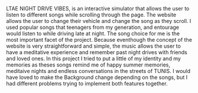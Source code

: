 LTAE NIGHT DRIVE VIBES, is an interactive simulator that allows the user to listen to different songs while scrolling through the page. 
The website allows the user to change their vehicle and change the song as they scroll. I used popular songs that teenagers from my generation,
and entourage would listen to while driving late at night. The song choice for me is the most important facet of the project. Because eventhough
the concept of the website is very straightforward and simple, the music allows the user to have a meditative experience and remember past night drives
with friends and loved ones.
In this project I tried to put a little of my identity and my memories as theses songs remind me of happy summer memories, meditaive nights and endless
conversations in the streets of TUNIS.
I would have loved to make the Background change depending on the songs, but I had different problems trying to implement both features together.
